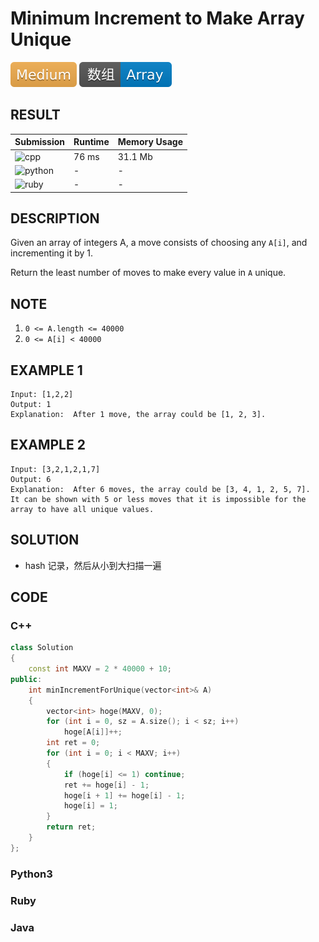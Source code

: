 # Minimum Increment to Make Array Unique

![Medium](../../materials/-Medium-f0ad4e.svg) ![Array](../../materials/数组-Array-007ec6.svg)

## RESULT

| Submission                                                        | Runtime | Memory Usage |
| ----------------------------------------------------------------- | ------- | ------------ |
| ![cpp](https://img.shields.io/badge/leetcode945-cpp-f34b7d.svg)   | 76 ms   | 31.1 Mb      |
| ![python](https://img.shields.io/badge/leetcode945-py-3572A5.svg) | -       | -            |
| ![ruby](https://img.shields.io/badge/leetcode945-rb-701516.svg)   | -       | -            |

## DESCRIPTION

Given an array of integers A, a move consists of choosing any `A[i]`, and incrementing it by 1.

Return the least number of moves to make every value in `A` unique.

## NOTE

1. `0 <= A.length <= 40000`
2. `0 <= A[i] < 40000`

## EXAMPLE 1

```plain
Input: [1,2,2]
Output: 1
Explanation:  After 1 move, the array could be [1, 2, 3].
```

## EXAMPLE 2

```plain
Input: [3,2,1,2,1,7]
Output: 6
Explanation:  After 6 moves, the array could be [3, 4, 1, 2, 5, 7].
It can be shown with 5 or less moves that it is impossible for the array to have all unique values.
```

## SOLUTION

* hash 记录，然后从小到大扫描一遍

## CODE

### C++

```cpp
class Solution
{
    const int MAXV = 2 * 40000 + 10;
public:
    int minIncrementForUnique(vector<int>& A)
    {
        vector<int> hoge(MAXV, 0);
        for (int i = 0, sz = A.size(); i < sz; i++)
            hoge[A[i]]++;
        int ret = 0;
        for (int i = 0; i < MAXV; i++)
        {
            if (hoge[i] <= 1) continue;
            ret += hoge[i] - 1;
            hoge[i + 1] += hoge[i] - 1;
            hoge[i] = 1;
        }
        return ret;
    }
};
```

### Python3

### Ruby

### Java
